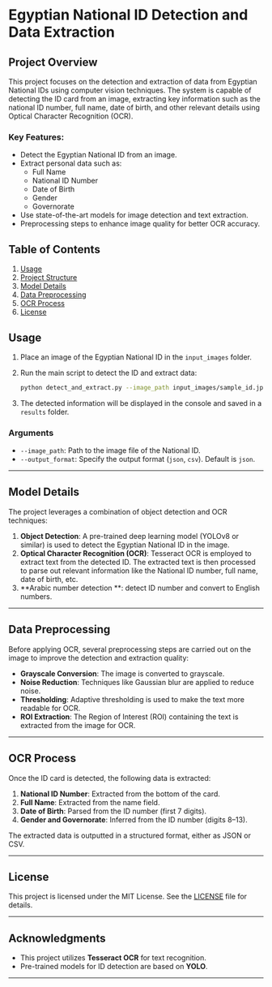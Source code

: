 # Egyptian National ID Detection and Data Extraction

## Project Overview
This project focuses on the detection and extraction of data from Egyptian National IDs using computer vision techniques. The system is capable of detecting the ID card from an image, extracting key information such as the national ID number, full name, date of birth, and other relevant details using Optical Character Recognition (OCR).

### Key Features:
- Detect the Egyptian National ID from an image.
- Extract personal data such as:
  - Full Name
  - National ID Number
  - Date of Birth
  - Gender
  - Governorate
- Use state-of-the-art models for image detection and text extraction.
- Preprocessing steps to enhance image quality for better OCR accuracy.

## Table of Contents
1. [Usage](#usage)
2. [Project Structure](#project-structure)
3. [Model Details](#model-details)
4. [Data Preprocessing](#data-preprocessing)
5. [OCR Process](#ocr-process)
6. [License](#license)


## Usage

1. Place an image of the Egyptian National ID in the `input_images` folder.
2. Run the main script to detect the ID and extract data:
    ```bash
    python detect_and_extract.py --image_path input_images/sample_id.jpg
    ```

3. The detected information will be displayed in the console and saved in a `results` folder.

### Arguments
- `--image_path`: Path to the image file of the National ID.
- `--output_format`: Specify the output format (`json`, `csv`). Default is `json`.

---



## Model Details

The project leverages a combination of object detection and OCR techniques:

1. **Object Detection**: A pre-trained deep learning model (YOLOv8 or similar) is used to detect the Egyptian National ID in the image.
2. **Optical Character Recognition (OCR)**: Tesseract OCR is employed to extract text from the detected ID. The extracted text is then processed to parse out relevant information like the National ID number, full name, date of birth, etc.
3. **Arabic number detection **: detect ID number and convert to English numbers.


---

## Data Preprocessing

Before applying OCR, several preprocessing steps are carried out on the image to improve the detection and extraction quality:
- **Grayscale Conversion**: The image is converted to grayscale.
- **Noise Reduction**: Techniques like Gaussian blur are applied to reduce noise.
- **Thresholding**: Adaptive thresholding is used to make the text more readable for OCR.
- **ROI Extraction**: The Region of Interest (ROI) containing the text is extracted from the image for OCR.

---

## OCR Process

Once the ID card is detected, the following data is extracted:
1. **National ID Number**: Extracted from the bottom of the card.
2. **Full Name**: Extracted from the name field.
3. **Date of Birth**: Parsed from the ID number (first 7 digits).
4. **Gender and Governorate**: Inferred from the ID number (digits 8–13).

The extracted data is outputted in a structured format, either as JSON or CSV.

---

## License

This project is licensed under the MIT License. See the [LICENSE](LICENSE) file for details.

---

## Acknowledgments

- This project utilizes **Tesseract OCR** for text recognition.
- Pre-trained models for ID detection are based on **YOLO**.

---

